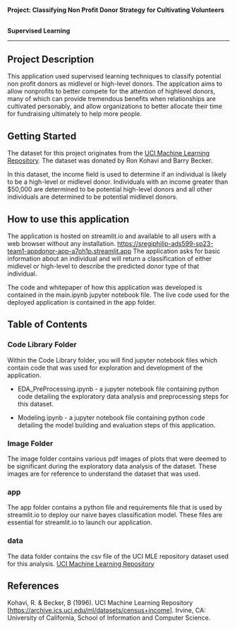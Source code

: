 <!-- Output copied to clipboard! -->

<!-----

Yay, no errors, warnings, or alerts!

Conversion time: 0.31 seconds.


Using this Markdown file:

1. Paste this output into your source file.
2. See the notes and action items below regarding this conversion run.
3. Check the rendered output (headings, lists, code blocks, tables) for proper
   formatting and use a linkchecker before you publish this page.

Conversion notes:

* Docs to Markdown version 1.0β34
* Sat Apr 15 2023 17:21:06 GMT-0700 (PDT)
* Source doc: ReadMe GitHub
----->



# 
**Project: Classifying Non Profit Donor Strategy for Cultivating Volunteers**


## 
**Supervised Learning**


---



## **Project Description**

This application used supervised learning techniques to classify potential non profit donors as midlevel or high-level donors. The applcation aims to allow nonprofits to better compete for the attention of highlevel donors, many of which can provide tremendous benefits when relationships are cultivated personably, and allow organizations to better allocate their time for fundraising ultimately to help more people. 

## **Getting Started**

The dataset for this project originates from the [UCI Machine Learning Repository](https://archive.ics.uci.edu/ml/datasets/Census+Income). The dataset was donated by Ron Kohavi and Barry Becker.

In this dataset, the income field is used to determine if an individual is likely to be a high-level or midlevel donor. Individuals with an income greater than $50,000 are determined to be potential high-level donors and all other individuals are determined to be potential midlevel donors. 

## How to use this application
The application is hosted on streamlit.io and available to all users with a web browser without any installation. <https://sregiphilip-ads599-sp23-team1-appdonor-app-a7oh1p.streamlit.app>
The application asks for basic information about an individual and will return a classification of either midlevel or high-level to describe the predicted donor type of that individual.

The code and whitepaper of how this application was developed is contained in the main.ipynb jupyter notebook file. The live code used for the deployed application is contained in the app folder.

## **Table of Contents**

### Code Library Folder
Within the Code Library folder, you will find jupyter notebook files which contain code that was used for exploration and development of the application. 

* EDA_PreProcessing.ipynb - a jupyter notebook file containing python code detailing the exploratory data analysis and preprocessing steps for this dataset. 

* Modeling.ipynb - a jupyter notebook file containing python code detailing the model building and evaluation steps of this application.

###  Image Folder
The image folder contains various pdf images of plots that were deemed to be significant during the exploratory data analysis of the dataset. These images are for reference to understand the dataset that was used.

### app
The app folder contains a python file and requirements file that is used by streamlit.io to deploy our naive bayes classification model. These files are essential for streamlit.io to launch our application.

### data
The data folder contains the csv file of the UCI MLE repository dataset used for this analysis. [UCI Machine Learning Repository](https://archive.ics.uci.edu/ml/datasets/Census+Income)


## **References**

Kohavi, R. & Becker, B (1996). UCI Machine Learning Repository [https://archive.ics.uci.edu/ml/datasets/census+income]. Irvine, CA: University of California, School of Information and Computer Science.
